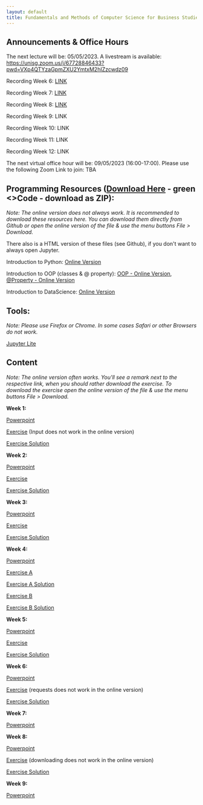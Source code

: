 ```yaml
---
layout: default
title: Fundamentals and Methods of Computer Science for Business Studies - Exercises, Group 2
---
```


## Announcements & Office Hours

The next lecture will be: 05/05/2023. A livestream is available: https://unisg.zoom.us/j/67728846433?pwd=VXp4QTYzaGpmZXU2YmtxM2hIZzcwdz09

Recording Week 6: [LINK](https://unisg.zoom.us/rec/share/OwAhesFpj_FYhHN_sUJBuwFRbE4tzWSspJvFd3ro5HCwJGSESPBMocwbjpns0gQ.wEAzBwPoYyHu5F9c)

Recording Week 7: [LINK](https://unisg.zoom.us/rec/share/4K7mrNgRKCkSB28WGCaDD0UH5ecxMZvfVuOuwpQ-l-M-XIFKgYvfvKf7Y3UxEun2.23hykicQ3iKZza5y)

Recording Week 8: [LINK](https://unisg.zoom.us/rec/share/bP5_kmcdFHgtUOjmjAsE6fBbnrQCiKKcqOh-7G_06qjYyfsa1iCdqE55aRngLWH_.MvA8TlV6492mMhOL)

Recording Week 9: LINK

Recording Week 10: LINK

Recording Week 11: LINK

Recording Week 12: LINK

The next virtual office hour will be: 09/05/2023 (16:00-17:00). Please use the following Zoom Link to join: TBA


## Programming Resources ([Download Here](https://github.com/DomBBB/dombbb.github.io/) - green <>Code - download as ZIP):

_Note: The online version does not always work. It is recommended to download these resources here. You can download them directly from Github or open the online version of the file & use the menu buttons File > Download._

There also is a HTML version of these files (see Github), if you don't want to always open Jupyter.

Introduction to Python: [Online Version](https://dombbb.github.io/cs-fs23/lab?path=repetition%2FGMI+2022+-+Introduction+to+Python.ipynb)

Introduction to OOP (classes & @ property): [OOP - Online Version](https://dombbb.github.io/cs-fs23/lab?path=repetition%2Foop.ipynb), [@Property - Online Version](https://dombbb.github.io/cs-fs23/lab?path=repetition%2F%40property.ipynb)

Introduction to DataScience: [Online Version](https://dombbb.github.io/cs-fs23/lab?path=repetition%2FGMI+2022+-+Data+Science.ipynb)
    

## Tools:

_Note: Please use Firefox or Chrome. In some cases Safari or other Browsers do not work._

[Jupyter Lite](https://dombbb.github.io/cs-fs23)


## Content

_Note: The online version often works. You'll see a remark next to the respective link, when you should rather download the exercise. To download the exercise open the online version of the file & use the menu buttons File > Download._

**Week 1:**

[Powerpoint](https://view.officeapps.live.com/op/view.aspx?src=https://dombbb.github.io/presentation/Presentation_W1.pptx)

[Exercise](https://dombbb.github.io/cs-fs23/lab?path=weekly%2FWeek1.ipynb) (Input does not work in the online version)

[Exercise Solution](https://dombbb.github.io/cs-fs23/lab?path=weekly%2FWeek1_Solution.ipynb)

**Week 2:**

[Powerpoint](https://view.officeapps.live.com/op/view.aspx?src=https://dombbb.github.io/presentation/Presentation_W2.pptx)

[Exercise](https://dombbb.github.io/cs-fs23/lab?path=weekly%2FWeek2.ipynb)

[Exercise Solution](https://dombbb.github.io/cs-fs23/lab?path=weekly%2FWeek2_Solution.ipynb)

**Week 3:**

[Powerpoint](https://view.officeapps.live.com/op/view.aspx?src=https://dombbb.github.io/presentation/Presentation_W3.pptx)

[Exercise](https://dombbb.github.io/cs-fs23/lab?path=weekly%2FWeek3.ipynb)

[Exercise Solution](https://dombbb.github.io/cs-fs23/lab?path=weekly%2FWeek3_Solution.ipynb)

**Week 4:**

[Powerpoint](https://view.officeapps.live.com/op/view.aspx?src=https://dombbb.github.io/presentation/Presentation_W4.pptx)

[Exercise A](https://dombbb.github.io/cs-fs23/lab?path=weekly%2FWeek4a.ipynb)

[Exercise A Solution](https://dombbb.github.io/cs-fs23/lab?path=weekly%2FWeek4a_Solution.ipynb)

[Exercise B](https://dombbb.github.io/cs-fs23/lab?path=weekly%2FWeek4b.ipynb)

[Exercise B Solution](https://dombbb.github.io/cs-fs23/lab?path=weekly%2FWeek4b_Solution.ipynb)

**Week 5:**

[Powerpoint](https://view.officeapps.live.com/op/view.aspx?src=https://dombbb.github.io/presentation/Presentation_W5.pptx)

[Exercise](https://dombbb.github.io/cs-fs23/lab?path=weekly%2FWeek5.ipynb)

[Exercise Solution](https://dombbb.github.io/cs-fs23/lab?path=weekly%2FWeek5_Solution.ipynb)

**Week 6:**

[Powerpoint](https://view.officeapps.live.com/op/view.aspx?src=https://dombbb.github.io/presentation/Presentation_W6.pptx)

[Exercise](https://dombbb.github.io/cs-fs23/lab?path=weekly%2FWeek6.ipynb) (requests does not work in the online version)

[Exercise Solution](https://dombbb.github.io/cs-fs23/lab?path=weekly%2FWeek6_Solution.ipynb)

**Week 7:**

[Powerpoint](https://view.officeapps.live.com/op/view.aspx?src=https://dombbb.github.io/presentation/Presentation_W7.pptx)

**Week 8:**

[Powerpoint](https://view.officeapps.live.com/op/view.aspx?src=https://dombbb.github.io/presentation/Presentation_W8.pptx)

[Exercise](https://dombbb.github.io/cs-fs23/lab?path=weekly%2FWeek8.ipynb) (downloading does not work in the online version)

[Exercise Solution](https://dombbb.github.io/cs-fs23/lab?path=weekly%2FWeek8_Solution.ipynb)

**Week 9:**

[Powerpoint](https://view.officeapps.live.com/op/view.aspx?src=https://dombbb.github.io/presentation/Presentation_W9.pptx)
